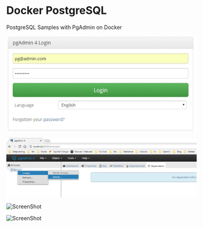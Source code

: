 # Docker PostgreSQL
PostgreSQL Samples with PgAdmin on Docker

![ScreenShot](https://github.com/SoftArch/Docker/blob/master/PostgreSQL/images/1.jpg)

![ScreenShot](https://github.com/SoftArch/Docker/blob/master/PostgreSQL/images/2.jpg)

![ScreenShot](/images/3.jpg)

![ScreenShot](/images/4.jpg)
